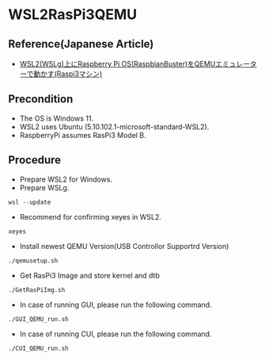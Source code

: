 # WSL2RasPi3QEMU

## Reference(Japanese Article)

* [WSL2(WSLg)上にRaspberry Pi OS(RaspbianBuster)をQEMUエミュレーターで動かす(Raspi3マシン)](https://qiita.com/yaju/items/bb91ea2bf84aac92243c)

## Precondition

* The OS is Windows 11.
* WSL2 uses Ubuntu (5.10.102.1-microsoft-standard-WSL2).
* RaspberryPi assumes RasPi3 Model B.

## Procedure

* Prepare WSL2 for Windows.
* Prepare WSLg.

```console
wsl --update
```

* Recommend for confirming xeyes in WSL2.

```console
xeyes
```

* Install newest QEMU Version(USB Controllor Supportrd Version)

```console
./qemusetup.sh
```

* Get RasPi3 Image and store kernel and dtb

```console
./GetRasPiImg.sh
```

* In case of running GUI, please run the following command.

```console
./GUI_QEMU_run.sh
```

* In case of running CUI, please run the following command.

```console
./CUI_QEMU_run.sh
```
